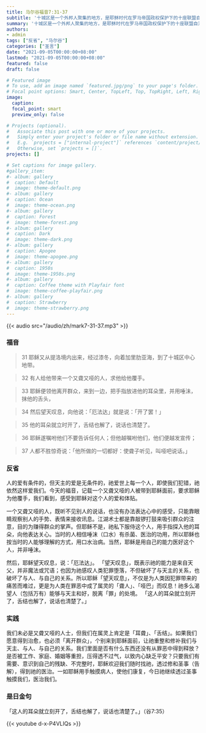 ```yaml
---
title: 马尔谷福音7:31-37
subtitle: '十城区是一个外邦人聚集的地方，是耶稣时代在罗马帝国政权保护下的十座联盟自治城区，其居民以深受希腊文化影响的外邦人为主。 今天被医治的，是一个又聋又哑的人。 聋，阻止了他聆听外在的声音；哑，封闭了他用言语分享内在世界的能力。 他成了一个孤岛，听不到这个世界的安慰赞美，也讲不出内心的喜怒哀乐。 耶稣不但治愈了他身体的残疾，也抚慰了他心灵的伤痕。 在此治愈过程中，耶稣独自陪伴他，通过触觉，用祂的手指，甚至唾沫来温暖他，借着口中的圣言使他获得完全的痊愈。 试想：我的生命在哪方面需要耶稣的治愈？'
summary: '十城区是一个外邦人聚集的地方，是耶稣时代在罗马帝国政权保护下的十座联盟自治城区，其居民以深受希腊文化影响的外邦人为主。 今天被医治的，是一个又聋又哑的人。 聋，阻止了他聆听外在的声音；哑，封闭了他用言语分享内在世界的能力。 他成了一个孤岛，听不到这个世界的安慰赞美，也讲不出内心的喜怒哀乐。 耶稣不但治愈了他身体的残疾，也抚慰了他心灵的伤痕。 在此治愈过程中，耶稣独自陪伴他，通过触觉，用祂的手指，甚至唾沫来温暖他，借着口中的圣言使他获得完全的痊愈。 试想：我的生命在哪方面需要耶稣的治愈？'
authors:
- admin
tags: ["反省", "马尔谷"]
categories: ["圣言"]
date: "2021-09-05T00:00:00+08:00"
lastmod: "2021-09-05T00:00:00+08:00"
featured: false
draft: false

# Featured image
# To use, add an image named `featured.jpg/png` to your page's folder.
# Focal point options: Smart, Center, TopLeft, Top, TopRight, Left, Right, BottomLeft, Bottom, BottomRight
image:
  caption:
  focal_point: smart
  preview_only: false

# Projects (optional).
#   Associate this post with one or more of your projects.
#   Simply enter your project's folder or file name without extension.
#   E.g. `projects = ["internal-project"]` references `content/project/deep-learning/index.md`.
#   Otherwise, set `projects = []`.
projects: []

# Set captions for image gallery.
#gallery_item:
#- album: gallery
#  caption: Default
#  image: theme-default.png
#- album: gallery
#  caption: Ocean
#  image: theme-ocean.png
#- album: gallery
#  caption: Forest
#  image: theme-forest.png
#- album: gallery
#  caption: Dark
#  image: theme-dark.png
#- album: gallery
#  caption: Apogee
#  image: theme-apogee.png
#- album: gallery
#  caption: 1950s
#  image: theme-1950s.png
#- album: gallery
#  caption: Coffee theme with Playfair font
#  image: theme-coffee-playfair.png
#- album: gallery
#  caption: Strawberry
#  image: theme-strawberry.png
---
```


{{< audio src="/audio/zh/mark7-31-37.mp3" >}}

### 福音
> 31 耶稣又从提洛境内出来，经过漆冬，向着加里肋亚海，到了十城区中心地带。

> 32 有人给他带来一个又聋又哑的人，求他给他覆手。

> 33 耶稣便领他离开群众，来到一边，把手指放进他的耳朵里，并用唾沬，抹他的舌头，

> 34 然后望天叹息，向他说：「厄法达」就是说：「开了罢！」

> 35 他的耳朵就立时开了，舌结也解了，说话也清楚了。

> 36 耶稣遂嘱咐他们不要告诉任何人；但他越嘱咐他们，他们便越发宣传；

> 37 人都不胜惊奇说：「他所做的一切都好：使聋子听见，叫哑吧说话。」

### 反省
人的爱有条件的，但天主的爱是无条件的，祂爱世上每一个人，即使我们犯错，祂依然这样爱我们。今天的福音，记载一个又聋又哑的人被带到耶稣面前，要求耶稣为他覆手，我们看到，感受到耶稣对这个人的爱和体贴。

一个又聋又哑的人，既听不见别人的说话，也没有办法表达心中的感受，只能靠眼睛观察别人的手势、表情来接收讯息。江湖术士都是靠敲锣打鼓来吸引群众的注意，目的为赚得群众的掌声。但耶稣不是，祂私下服侍这个人，用手指探入他的耳朵，向他表达关心。当时的人相信唾沫（口水）有杀菌、医治的功用，所以耶稣也按当时的人能够理解的方式，用口水治病。当然，耶稣是用自己的能力医好这个人，并非唾沫。

然后，耶稣望天叹息，说：「厄法达」。 「望天叹息」，既表示祂的能力是来自天父，并非魔法或咒语；也因为祂感叹人类犯罪堕落，不但破坏了与天主的关系，也破坏了与人、与自己的关系。所以耶稣「望天叹息」，不仅是为人类因犯罪带来的痛苦而难过，更是为人类在罪恶中成了属灵的「聋人」、「哑巴」而叹息！祂多么渴望人（包括万有）能够与天主和好，脱离「罪」的处境。 「这人的耳朵就立刻开了，舌结也解了，说话也清楚了。」

### 实践
我们未必是又聋又哑的人士，但我们在属灵上肯定是「耳聋」、「舌结」。如果我们愿意得到治愈，也必须「离开群众」，个别来到耶稣面前，让祂重整和修补我们与天主、与人、与自己的关系。我们里面是否有什么东西还没有从罪恶中得到释放？是否被工作、家庭、婚姻等重担，压得透不过气，以致内心缺乏平安？只要我们有需要、意识到自己的残缺、不完整时，耶稣欢迎我们随时找祂，透过修和圣事（告解），得到祂的医治。一如耶稣用手触摸病人，使他们康复，今日祂继续透过圣事触摸我们，医治我们。

### 是日金句
「这人的耳朵就立刻开了，舌结也解了，说话也清楚了。」（谷7:35）

{{< youtube d-x-P4VLIQs >}}
